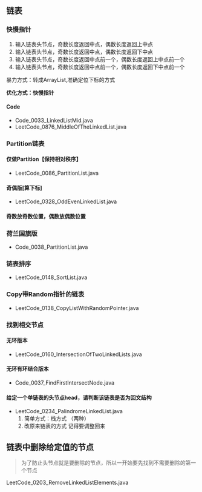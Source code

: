 ## 链表

### 快慢指针

1. 输入链表头节点，奇数长度返回中点，偶数长度返回上中点
2. 输入链表头节点，奇数长度返回中点，偶数长度返回下中点
3. 输入链表头节点，奇数长度返回中点前一个，偶数长度返回上中点前一个
4. 输入链表头节点，奇数长度返回中点前一个，偶数长度返回下中点前一个

暴力方式：转成ArrayList,准确定位下标的方式

**优化方式：快慢指针**

#### Code

- Code_0033_LinkedListMid.java
- LeetCode_0876_MiddleOfTheLinkedList.java

### Partition链表

#### 仅做Partition【保持相对秩序】

- LeetCode_0086_PartitionList.java

#### 奇偶版[算下标]

- LeetCode_0328_OddEvenLinkedList.java

#### 奇数放奇数位置，偶数放偶数位置

### 荷兰国旗版

- Code_0038_PartitionList.java

### 链表排序

- LeetCode_0148_SortList.java

### Copy带Random指针的链表

- LeetCode_0138_CopyListWithRandomPointer.java

### 找到相交节点

#### 无环版本

- LeetCode_0160_IntersectionOfTwoLinkedLists.java

#### 无环有环结合版本

- Code_0037_FindFirstIntersectNode.java

#### 给定一个单链表的头节点head，请判断该链表是否为回文结构

- LeetCode_0234_PalindromeLinkedList.java
    1. 简单方式：栈方式 （两种）
    2. 改原来链表的方式 记得要调整回来

## 链表中删除给定值的节点

> 为了防止头节点就是要删除的节点，所以一开始要先找到不需要删除的第一个节点

LeetCode_0203_RemoveLinkedListElements.java






